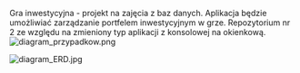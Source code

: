 Gra inwestycyjna - projekt na zajęcia z baz danych.
Aplikacja będzie umożliwiać zarządzanie portfelem inwestycyjnym w grze.
Repozytorium nr 2 ze względu na zmieniony typ aplikacji z konsolowej na okienkową.
![diagram_przypadkow.png](https://bitbucket.org/repo/e9bEMG/images/2043180470-diagram_przypadkow.png)


![diagram_ERD.jpg](https://bitbucket.org/repo/e9bEMG/images/614824107-diagram_ERD.jpg)